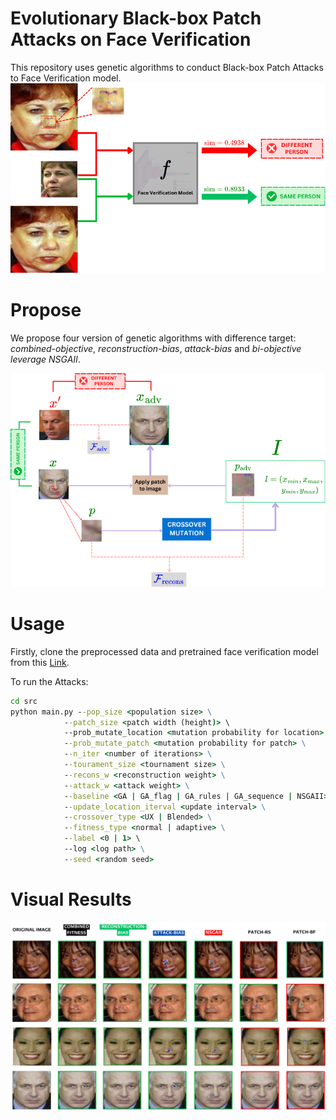 # Evolutionary Black-box Patch Attacks on Face Verification
This repository uses genetic algorithms to conduct Black-box Patch Attacks to Face Verification model.
![overview](img/overview'.png)

# Propose
We propose four version of genetic algorithms with difference target: *combined-objective*, *reconstruction-bias*, *attack-bias* and *bi-objective leverage NSGAII*.

![pipeline](img/pipeline.png)

# Usage
Firstly, clone the preprocessed data and pretrained face verification model from this [Link](drive.google.com/drive/folders/1CDHDHxG9AYnGs5HHV5IfTNo1V3-YBKmb?usp=sharing).

To run the Attacks:
```cmd
cd src
python main.py --pop_size <population size> \
            --patch_size <patch width (height)> \
            --prob_mutate_location <mutation probability for location> \
            --prob_mutate_patch <mutation probability for patch> \
            --n_iter <number of iterations> \
            --tourament_size <tournament size> \
            --recons_w <reconstruction weight> \
            --attack_w <attack weight> \
            --baseline <GA | GA_flag | GA_rules | GA_sequence | NSGAII> \
            --update_location_iterval <update interval> \
            --crossover_type <UX | Blended> \
            --fitness_type <normal | adaptive> \
            --label <0 | 1> \
            --log <log path> \
            --seed <random seed>
```

# Visual Results

![overview](img/results.png)

